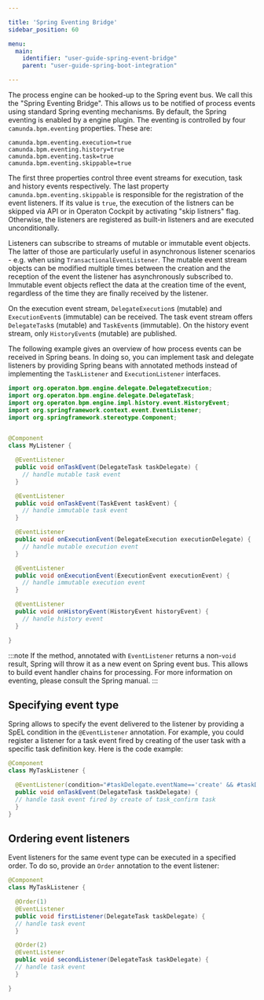 ```yaml
---

title: 'Spring Eventing Bridge'
sidebar_position: 60

menu:
  main:
    identifier: "user-guide-spring-event-bridge"
    parent: "user-guide-spring-boot-integration"

---
```



The process engine can be hooked-up to the Spring event bus. We call this the "Spring Eventing Bridge". This allows us to be notified of process events using standard Spring eventing mechanisms. By default, the Spring eventing is enabled by a engine plugin. The eventing is controlled by four `camunda.bpm.eventing` properties. These are:

```
camunda.bpm.eventing.execution=true
camunda.bpm.eventing.history=true
camunda.bpm.eventing.task=true
camunda.bpm.eventing.skippable=true
```

The first three properties control three event streams for execution, task and history events respectively. The last property `camunda.bpm.eventing.skippable` is responsible
for the registration of the event listeners. If its value is `true`, the execution of the listners can be skipped via API or in Operaton Cockpit by activating "skip listners" flag. Otherwise, the listeners are registered as built-in listeners and are executed unconditionally.

Listeners can subscribe to streams of mutable or immutable event objects. The latter of those are particularly useful
in asynchronous listener scenarios - e.g. when using `TransactionalEventListener`.
The mutable event stream objects can be modified multiple times between the creation and the reception
of the event the listener has asynchronously subscribed to. Immutable event objects reflect the data
at the creation time of the event, regardless of the time they are finally received by the listener.

On the execution event stream, `DelegateExecution`s (mutable) and `ExecutionEvent`s (immutable) can be received.
The task event stream offers `DelegateTask`s (mutable) and `TaskEvent`s (immutable).
On the history event stream, only `HistoryEvent`s (mutable) are published.

The following example gives an overview of how process events can be received in Spring beans. In doing so, you can implement task and delegate listeners by
providing Spring beans with annotated methods instead of implementing the `TaskListener` and `ExecutionListener` interfaces.

```java
import org.operaton.bpm.engine.delegate.DelegateExecution;
import org.operaton.bpm.engine.delegate.DelegateTask;
import org.operaton.bpm.engine.impl.history.event.HistoryEvent;
import org.springframework.context.event.EventListener;
import org.springframework.stereotype.Component;


@Component
class MyListener {

  @EventListener
  public void onTaskEvent(DelegateTask taskDelegate) {
    // handle mutable task event
  }

  @EventListener
  public void onTaskEvent(TaskEvent taskEvent) {
    // handle immutable task event
  }

  @EventListener
  public void onExecutionEvent(DelegateExecution executionDelegate) {
    // handle mutable execution event
  }

  @EventListener
  public void onExecutionEvent(ExecutionEvent executionEvent) {
    // handle immutable execution event
  }

  @EventListener
  public void onHistoryEvent(HistoryEvent historyEvent) {
    // handle history event
  }

}
```

:::note
  If the method, annotated with `EventListener` returns a non-`void` result, Spring will
  throw it as a new event on Spring event bus. This allows to build event handler chains
  for processing. For more information on eventing, please consult the Spring manual.
:::

## Specifying event type

Spring allows to specify the event delivered to the listener by providing a SpEL condition in the
`@EventListener` annotation. For example, you could register a listener for a task event fired by
creating of the user task with a specific task definition key. Here is the code example:

```java
@Component
class MyTaskListener {

  @EventListener(condition="#taskDelegate.eventName=='create' && #taskDelegate.taskDefinitionKey=='task_confirm'")
  public void onTaskEvent(DelegateTask taskDelegate) {
  // handle task event fired by create of task_confirm task
  }
}
```

## Ordering event listeners

Event listeners for the same event type can be executed in a specified order. To do so, provide an `Order` annotation
to the event listener:

```java
@Component
class MyTaskListener {

  @Order(1)
  @EventListener
  public void firstListener(DelegateTask taskDelegate) {
  // handle task event
  }

  @Order(2)
  @EventListener
  public void secondListener(DelegateTask taskDelegate) {
  // handle task event
  }

}
```
